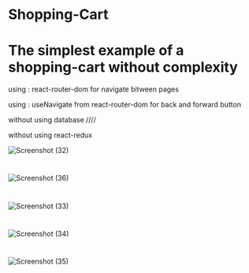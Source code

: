 # Shopping-Cart
# The simplest example of a shopping-cart without complexity

using : react-router-dom for navigate bitween pages


using : useNavigate from react-router-dom for back and forward button


without using database //// 


without using react-redux



![Screenshot (32)](https://user-images.githubusercontent.com/91362381/166103885-2aba3fc3-c85b-4ee6-8634-b90c957625a9.jpg)
# 
![Screenshot (36)](https://user-images.githubusercontent.com/91362381/166104273-037ae700-b637-4ab5-83f1-7e12c496b2d4.jpg)
#
![Screenshot (33)](https://user-images.githubusercontent.com/91362381/166103899-b206b958-df1e-4582-9b17-35cd423663d0.jpg)
# 

![Screenshot (34)](https://user-images.githubusercontent.com/91362381/166103903-c77834bb-9e92-4680-a44b-c83832f00cb5.jpg)
# 

![Screenshot (35)](https://user-images.githubusercontent.com/91362381/166103905-bca294d1-c6ce-4fa2-9394-7bb5230e8cbc.jpg)

